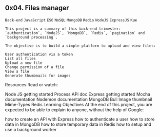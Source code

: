 ## 0x04. Files manager
`Back-end` `JavaScript` `ES6` `NoSQL` `MongoDB` `Redis` `NodeJS` `ExpressJS` `Kue`

```
This project is a summary of this back-end trimester: `authentication`, `NodeJS`, `MongoDB`, `Redis`, `pagination` and `background processing`.

The objective is to build a simple platform to upload and view files:

User authentication via a token
List all files
Upload a new file
Change permission of a file
View a file
Generate thumbnails for images
```

Resources
Read or watch:

Node JS getting started
Process API doc
Express getting started
Mocha documentation
Nodemon documentation
MongoDB
Bull
Image thumbnail
Mime-Types
Redis
Learning Objectives
At the end of this project, you are expected to be able to explain to anyone, without the help of Google:

how to create an API with Express
how to authenticate a user
how to store data in MongoDB
how to store temporary data in Redis
how to setup and use a background worker